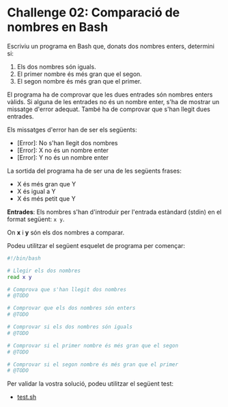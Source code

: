 # Challenge 02: Comparació de nombres en Bash

Escriviu un programa en Bash que, donats dos nombres enters, determini si:

1. Els dos nombres són iguals.
2. El primer nombre és més gran que el segon.
3. El segon nombre és més gran que el primer.

El programa ha de comprovar que les dues entrades són nombres enters vàlids. Si alguna de les entrades no és un nombre enter, s'ha de mostrar un missatge d'error adequat. També ha de comprovar que s'han llegit dues entrades.

Els missatges d'error han de ser els següents:

- [Error]: No s'han llegit dos nombres
- [Error]: X no és un nombre enter
- [Error]: Y no és un nombre enter

La sortida del programa ha de ser una de les següents frases:

- X és més gran que Y
- X és igual a Y
- X és més petit que Y

**Entrades**: Els nombres s'han d'introduir per l'entrada estàndard (stdin) en el format següent: ```x y```.

On **x** i **y** són els dos nombres a comparar.

Podeu utilitzar el següent esquelet de programa per començar:

```bash
#!/bin/bash

# Llegir els dos nombres
read x y

# Comprova que s'han llegit dos nombres
# @TODO

# Comprovar que els dos nombres són enters
# @TODO

# Comprovar si els dos nombres són iguals
# @TODO

# Comprovar si el primer nombre és més gran que el segon
# @TODO

# Comprovar si el segon nombre és més gran que el primer
# @TODO
```

Per validar la vostra solució, podeu utilitzar el següent test:

- [test.sh](./challenge02/test.sh)
